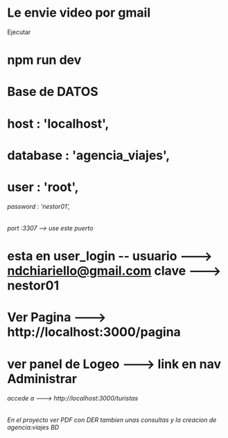 # Le envie video por gmail 

Ejecutar 
# npm run dev 

# Base  de DATOS 
# host : 'localhost',
# database : 'agencia_viajes',
# user : 'root',
 ###### password : 'nestor01',

###### port :3307 --> use este puerto


# esta en user_login  -- usuario ---> ndchiariello@gmail.com   clave ---> nestor01 
# Ver Pagina ---> http://localhost:3000/pagina
# ver panel de Logeo ---> link en nav Administrar


###### accede a --->  http://localhost:3000/turistas

###### En el proyecto ver PDF con DER tambien unas consultas y la creacion de agencia:viajes BD 

